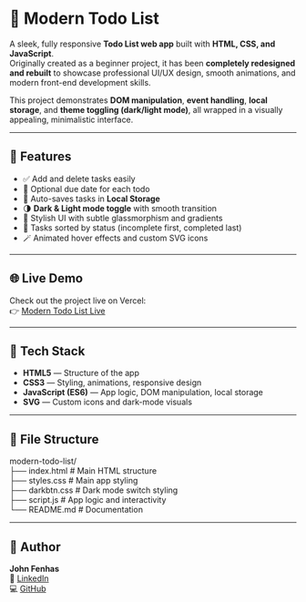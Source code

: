 # 📝 Modern Todo List

A sleek, fully responsive **Todo List web app** built with **HTML, CSS, and JavaScript**.  
Originally created as a beginner project, it has been **completely redesigned and rebuilt** to showcase professional UI/UX design, smooth animations, and modern front-end development skills.

This project demonstrates **DOM manipulation**, **event handling**, **local storage**, and **theme toggling (dark/light mode)**, all wrapped in a visually appealing, minimalistic interface.

---

## 🌟 Features

- ✅ Add and delete tasks easily  
- 📅 Optional due date for each todo  
- 💾 Auto-saves tasks in **Local Storage**  
- 🌗 **Dark & Light mode toggle** with smooth transition  
- 🎨 Stylish UI with subtle glassmorphism and gradients  
- 🧩 Tasks sorted by status (incomplete first, completed last)  
- 🪄 Animated hover effects and custom SVG icons  

---

## 🌐 Live Demo

Check out the project live on Vercel:  
👉 [Modern Todo List Live](https://todo-list-gamma-inky.vercel.app/)

---

## 🧠 Tech Stack

- **HTML5** — Structure of the app  
- **CSS3** — Styling, animations, responsive design  
- **JavaScript (ES6)** — App logic, DOM manipulation, local storage  
- **SVG** — Custom icons and dark-mode visuals  

---
## 🧰 File Structure

modern-todo-list/ <br>
├── index.html          # Main HTML structure <br>
├── styles.css          # Main app styling <br>
├── darkbtn.css         # Dark mode switch styling <br>
├── script.js           # App logic and interactivity <br>
└── README.md           # Documentation <br>


---

## 👤 Author

**John Fenhas**  
💼 [LinkedIn](www.linkedin.com/in/john-fenhas-85033733b)  
💻 [GitHub](https://github.com/John-Fenhas)
